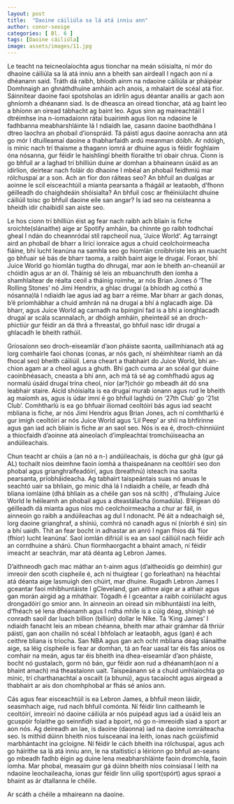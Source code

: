 ```yaml
---
layout: post
title:  "Daoine cáiliúla sa lá atá inniu ann"
author: conor-seoige
categories: [ Bl. 6 ]
tags: [Daoine cáiliúla]
image: assets/images/11.jpg
---
```


Le teacht na teicneolaíochta agus tionchar na meán sóisialta, ní mór do dhaoine cáiliúla sa lá atá inniu ann a bheith san airdeall I ngach aon ní a dhéanann said. Tráth dá raibh, bhíodh ainm na ndaoine cáiliúla ar pháipéar Domhnaigh an ghnáthdhuine amháin ach anois, a mhalairt de scéal atá fíor. Sáinnítear daoine faoi spotsholas an idirlín agus déantar anailís ar gach aon ghníomh a dhéanann siad. Is de dheasca an oiread tionchar, atá ag baint leo a bhíonn an oiread tábhacht ag baint leo. Agus sinn ag maireachtáil I dtréimhse ina n-iomadaíonn rátaí buairimh agus líon na ndaoine le fadhbanna meabharshláinte lá I ndiaidh lae, casann daoine baothdhána I dtreo laochra an phobail d’ionspráid. Tá páistí agus daoine aonracha ann atá go mór I dtuilleamaí daoine a thabharfaidh ardú meanman dóibh. Ar ndóigh, is minic nach trí thaisme a thagann iomrá ar dhuine agus is féidir foghlaim óna nósanna, gur féidir le haishlingí bheith fíoraithe trí obair chrua. Cionn is go bhfuil ar a laghad trí bhilliún duine ar domhan a bhaineann úsáid as an idirlíon, deirtear nach foláir do dhaoine I mbéal an phobail feidhmiú mar rólchuspaí ar a son. Ach an fíor don ráiteas seo? An bhfuil an dualgas ar aoinne le scil eisceachtúil a mianta pearsanta a fhágáil ar leataobh, d’fhonn géilleadh do chaighdeáin shóisialta? An bhfuil cosc ar fhéiniúlacht dhuine cáiliúil toisc go bhfuil daoine eile san angar? Is iad seo na ceisteanna a bheidh idir chaibidil san aiste seo. 

Le hos cionn trí bhilliún éist ag fear nach raibh ach bliain is fiche sroichte(slánaithe) aige ar Spotify amháin, ba chinnte go raibh todhchaí gheal I ndán do cheannródaí stíl rapcheoil nua, ‘Juice World’. Ag tarraingt aird an phobail de bharr a liricí ionraice agus a chuid ceolchoirmeacha fiáine, bhí lucht leanúna na samhla seo go hiomlán croíbhriste leis an nuacht go bhfuair sé bás de bharr taoma, a raibh baint aige le drugaí. Foraor, bhí Juice World go hiomlán tugtha do dhrugaí, mar aon le bheith an-cheanúil ar chóidín agus ar an ól. Tháinig sé leis an mbuanchruth den íomha a shamhlaítear de réalta ceoil a tháinig roimhe, ar nós Brian Jones ó ‘The Rolling Stones’ nó Jimi Hendrix, a ghlac drugaí (a bhíodh ag cothú a nósanna)lá I ndiaidh lae agus iad ag barr a réime. Mar bharr ar gach donas, b’é príomhábhar a chuid amhrán ná na drugaí a bhí á nglacadh aige. Dá bharr, agus Juice World ag carnadh na bpinginí fad is a bhí a ionghlacadh drugaí ar scála scannalach, ar dhóigh amháin, pheinteáil sé an droch-phictiúr gur féidir an dá thrá a fhreastal, go bhfuil nasc idir drugaí a ghlacadh le bheith rathúil.  

Gríosaíonn seo droch-eiseamlár d’aon pháiste saonta, uaillmhianach atá ag lorg comhairle faoi chonas (conas, ar nós gach, ní shéimhítear riamh an dá fhocal seo) bheith cáiliúil. Lena cheart a thabhairt do Juice World, bhí an-chion agam ar a cheol agus a ghuth. Bhí gach cuma ar an scéal gur duine caoinbhéasach, cneasta a bhí ann, ach má tá sé ag comhfhadú agus ag normalú úsáid drugaí trína cheol, níor (ar?)chóir go mbeadh áit dó sna leabhair staire. Aicíd shóisialta is ea drugaí murab ionann agus rud le bheith ag maíomh as, agus is údar imní é go bhfuil laghdú ón ‘27th Club’ go ‘21st Club’. Comhtharlú is ea go bhfuair iliomad ceoltóirí bás agus iad seacht mbliana is fiche, ar nós Jimi Hendrix agus Brian Jones, ach ní comhtharlú é gur imigh ceoltóirí ar nós Juice World agus ‘Lil Peep’ ar shlí na bhfírinne agus gan iad ach bliain is fiche ar an saol seo. Nós is ea é, droch-chinniúint a thiocfaidh d’aoinne atá aineolach d’impleachtaí tromchúiseacha an andúileachais. 

Chun teacht ar chúis a (an nó a n-) andúileachais, is dócha gur ghá (gur gá AL) tochailt níos deimhne faoin íomhá a thaispeánann na ceoltóirí seo don phobal agus grianghraifeadóirí, agus (breathnú) isteach ina saolta pearsanta, príobháideacha. Ag tabhairt taispeántais suas nó anuas le seachtó uair sa bhliain, go minic dhá lá I ndiaidh a chéile, ar feadh dhá bliana iomláine (dhá bhliain as a chéile gan sos ná scíth) , d’fhulaing Juice World le héileamh an phobail agus a dteastálacha (iomadúla). B’éigean dó géilleadh dá mianta agus níos mó ceolchoirmeacha a chur ar fáil, in ainneoin go raibh a andúileachas ag dul I ndonacht. Pé áit a ndeachaigh sé, lorg daoine grianghraf, a shíniú, comhrá nó canadh agus ní (níorbh é sin) sin a bhí uaidh. Thit an fear bocht in adhastar an anró I ngan fhios dá ‘fíor (fhíor) lucht leanúna’. Saol iomlán difriúil is ea an saol cáiliúil nach féidir ach an corrdhuine a shárú. Chun fíormhaorgacht a bhaint amach, ní féidir imeacht ar seachrán, mar atá déanta ag Lebron James. 

D’aithneodh gach mac máthar an t-ainm agus (d’aitheoidís go deimhin) gur imreoir den scoth cispheile é, ach ní thuigtear ( go forleathan) na héachtaí atá déanta aige lasmuigh den chúirt, mar dhuine. Rugadh Lebron James I gceantar faoi mhíbhuntáiste I gCleveland, gan aithne aige ar a athair agus gan morán airgid ag a mháthair. Tógadh é I gceantar a raibh coiriúlacht agus drongadóirí go smior ann. In ainneoin an oiread sin míbhuntáistí ina leith, d’fhéach sé lena dhéanamh agus I ndhá mhíle is a cúig déag, shínigh sé conradh saoil dar luach billion (billiún) dollar le Nike. Tá ‘King James’ I ndiaidh fanacht leis an mbean chéanna, bheith mar athair grámhar dá thriúr páistí, gan aon chailín nó scéal I bhfolach ar leataobh, agus (gan) é ach ceithre bliana is tríocha. San NBA agus gan ach ocht mbliana déag slánaithe aige, sa léig cispheile is fear ar domhan, tá an fear uasal tar éis fás aníos os comhair na meán, agus tar éis bheith ina dhea-eiseamlár d’aon pháiste, bocht nó gustalach, gorm nó bán, gur féidir aon rud a dhéanamh(aon ní a bhaint amach) má theastaíonn uait. Taispeánann sé a chuid umhlaíochta go minic, trí charthanachtaí a oscailt (a bhunú), agus tacaíocht agus airgead a thabhairt ar ais don chomhphobal ar fhás sé aníos ann. 

Cás agus fear eisceachtúil is ea Lebron James, a bhfuil meon láidir, seasmhach aige, rud nach bhfuil comónta. Ní féidir linn caitheamh le ceoltóirí, imreoirí nó daoine cáiliúla ar nós puipéad agus iad a úsáid leis an gcuspóir folaithe go seinnfidh siad a bpoirt, nó go n-imreoidh siad a sport ar aon nós. Ag deireadh an lae, is daoine (daonna) iad na daoine iomráiteacha seo. Is mithid dúinn bheith níos tuisceanaí ina leith, ionas nach gcúisfimid marbhántacht ina gcloigne. Ní féidir le cách bheith ina rólchuspaí, agus ach go háirithe sa lá atá inniu ann, le na staitisticí a léiríonn go bhfuil an-seans go mbeadh fadhb éígin ag duine lena meabharshláinte faoin dromchla, faoin íomha. Mar phobal, measaim gur gá dúinn bheith níos coinsiasaí I leith na ndaoine leochaileacha, ionas gur féidir linn uilig sport(spórt) agus spraoi a bhaint as ár dtallanna le chéile. 

Ar scáth a chéile a mhaireann na daoine. 
